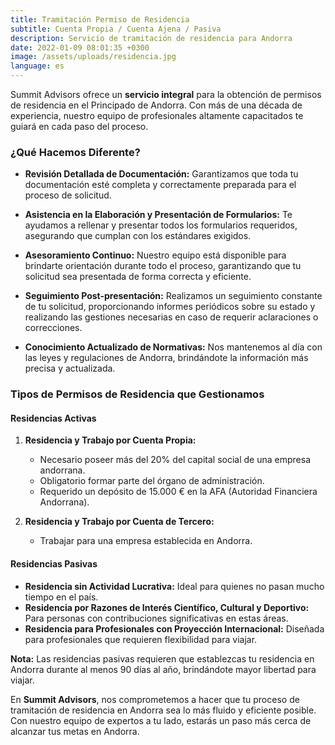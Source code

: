 ```yaml
---
title: Tramitación Permiso de Residencia
subtitle: Cuenta Propia / Cuenta Ajena / Pasiva
description: Servicio de tramitación de residencia para Andorra
date: 2022-01-09 08:01:35 +0300
image: /assets/uploads/residencia.jpg
language: es
---
```

Summit Advisors ofrece un **servicio integral** para la obtención de permisos de residencia en el Principado de Andorra. Con más de una década de experiencia, nuestro equipo de profesionales altamente capacitados te guiará en cada paso del proceso.

### **¿Qué Hacemos Diferente?**

- **Revisión Detallada de Documentación:** Garantizamos que toda tu documentación esté completa y correctamente preparada para el proceso de solicitud.
  
- **Asistencia en la Elaboración y Presentación de Formularios:** Te ayudamos a rellenar y presentar todos los formularios requeridos, asegurando que cumplan con los estándares exigidos.

- **Asesoramiento Continuo:** Nuestro equipo está disponible para brindarte orientación durante todo el proceso, garantizando que tu solicitud sea presentada de forma correcta y eficiente.

- **Seguimiento Post-presentación:** Realizamos un seguimiento constante de tu solicitud, proporcionando informes periódicos sobre su estado y realizando las gestiones necesarias en caso de requerir aclaraciones o correcciones.

- **Conocimiento Actualizado de Normativas:** Nos mantenemos al día con las leyes y regulaciones de Andorra, brindándote la información más precisa y actualizada.

### **Tipos de Permisos de Residencia que Gestionamos**

#### **Residencias Activas**
1. **Residencia y Trabajo por Cuenta Propia:**
   - Necesario poseer más del 20% del capital social de una empresa andorrana.
   - Obligatorio formar parte del órgano de administración.
   - Requerido un depósito de 15.000 € en la AFA (Autoridad Financiera Andorrana).

2. **Residencia y Trabajo por Cuenta de Tercero:**
   - Trabajar para una empresa establecida en Andorra.

#### **Residencias Pasivas**
- **Residencia sin Actividad Lucrativa:** Ideal para quienes no pasan mucho tiempo en el país.
- **Residencia por Razones de Interés Científico, Cultural y Deportivo:** Para personas con contribuciones significativas en estas áreas.
- **Residencia para Profesionales con Proyección Internacional:** Diseñada para profesionales que requieren flexibilidad para viajar.

**Nota:** Las residencias pasivas requieren que establezcas tu residencia en Andorra durante al menos 90 días al año, brindándote mayor libertad para viajar.

En **Summit Advisors**, nos comprometemos a hacer que tu proceso de tramitación de residencia en Andorra sea lo más fluido y eficiente posible. Con nuestro equipo de expertos a tu lado, estarás un paso más cerca de alcanzar tus metas en Andorra.